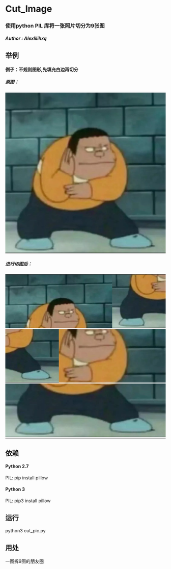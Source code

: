 
# Cut_Image
### 使用python PIL 库将一张照片切分为9张图
##### Author : Alexlilihxq
## 举例
#### 例子：不规则图形,先填充白边再切分
##### 原图：

![python](https://github.com/Alexlilihxq/-PythonProjects/blob/master/Cut_Image/PangHu.png)

##### 进行切图后：
<table>
	<tr>
		<td style="padding:0"><img src="https://github.com/Alexlilihxq/-PythonProjects/blob/master/Cut_Image/result/PangHu1.png" alt=""></td>
		<td style="padding:0"><img src="https://github.com/Alexlilihxq/-PythonProjects/blob/master/Cut_Image/result/PangHu2.png" alt=""></td>
		<td style="padding:0"><img src="https://github.com/Alexlilihxq/-PythonProjects/blob/master/Cut_Image/result/PangHu3.png" alt=""></td>
	</tr>
	<tr>
		<td style="padding:0"><img src="https://github.com/Alexlilihxq/-PythonProjects/blob/master/Cut_Image/result/PangHu4.png" alt=""></td>
		<td style="padding:0"><img src="https://github.com/Alexlilihxq/-PythonProjects/blob/master/Cut_Image/result/PangHu5.png" alt=""></td>
		<td style="padding:0"><img src="https://github.com/Alexlilihxq/-PythonProjects/blob/master/Cut_Image/result/PangHu6.png" alt=""></td>
	</tr><tr>
		<td style="padding:0"><img src="https://github.com/Alexlilihxq/-PythonProjects/blob/master/Cut_Image/result/PangHu7.png" alt=""></td>
		<td style="padding:0"><img src="https://github.com/Alexlilihxq/-PythonProjects/blob/master/Cut_Image/result/PangHu8.png" alt=""></td>
		<td style="padding:0"><img src="https://github.com/Alexlilihxq/-PythonProjects/blob/master/Cut_Image/result/PangHu9.png" alt=""></td>
	</tr>
</table>

## 依赖
#### Python 2.7
PIL: pip install pillow
#### Python 3
PIL: pip3 install pillow
## 运行
python3 cut_pic.py
## 用处
一图拆9图的朋友圈

